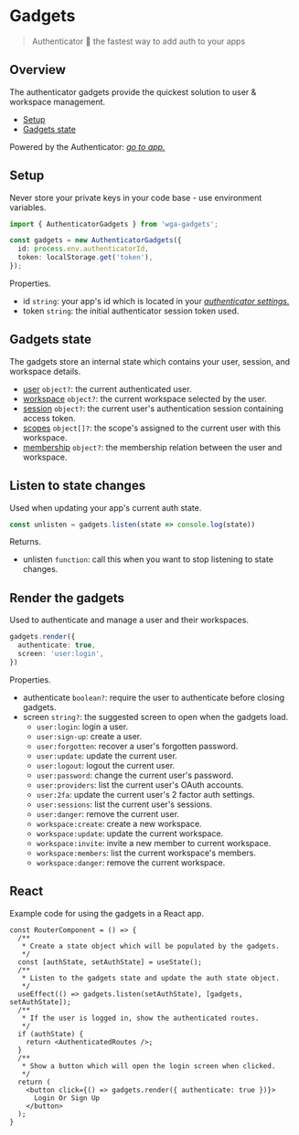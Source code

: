 # Gadgets

> Authenticator 🏇 the fastest way to add auth to your apps

## Overview

The authenticator gadgets provide the quickest solution to user & workspace management.

- [Setup](#Setup)
- [Gadgets state](#Gadgets-state)

Powered by the Authenticator: *[go to app.](https://wga.windowgadgets.io)*

## Setup

Never store your private keys in your code base - use environment variables.

```ts
import { AuthenticatorGadgets } from 'wga-gadgets';

const gadgets = new AuthenticatorGadgets({
  id: process.env.authenticatorId,
  token: localStorage.get('token'),
});
```

Properties.

- id `string`: your app's id which is located in your *[authenticator settings.](https://wga.windowgadgets.io)*
- token `string`: the initial authenticator session token used.

## Gadgets state

The gadgets store an internal state which contains your user, session, and workspace details.

- [user]() `object?`: the current authenticated user.
- [workspace]() `object?`: the current workspace selected by the user.
- [session]() `object?`: the current user's authentication session containing access token.
- [scopes]() `object[]?`: the scope's assigned to the current user with this workspace.
- [membership]() `object?`: the membership relation between the user and workspace.

## Listen to state changes

Used when updating your app's current auth state.

```ts
const unlisten = gadgets.listen(state => console.log(state))
```

Returns.

- unlisten `function`: call this when you want to stop listening to state changes.

## Render the gadgets

Used to authenticate and manage a user and their workspaces.

```ts
gadgets.render({
  authenticate: true,
  screen: 'user:login',
})
```

Properties.

- authenticate `boolean?`: require the user to authenticate before closing gadgets.
- screen `string?`: the suggested screen to open when the gadgets load.
  - `user:login`: login a user.
  - `user:sign-up`: create a user.
  - `user:forgotten`: recover a user's forgotten password.
  - `user:update`: update the current user.
  - `user:logout`: logout the current user.
  - `user:password`: change the current user's password.
  - `user:providers`: list the current user's OAuth accounts.
  - `user:2fa`: update the current user's 2 factor auth settings.
  - `user:sessions`: list the current user's sessions.
  - `user:danger`: remove the current user.
  - `workspace:create`: create a new workspace.
  - `workspace:update`: update the current workspace.
  - `workspace:invite`: invite a new member to current workspace.
  - `workspace:members`: list the current workspace's members.
  - `workspace:danger`: remove the current workspace.

## React

Example code for using the gadgets in a React app.

```tsx
const RouterComponent = () => {
  /**
   * Create a state object which will be populated by the gadgets.  
   */
  const [authState, setAuthState] = useState();
  /**
   * Listen to the gadgets state and update the auth state object.
   */
  useEffect(() => gadgets.listen(setAuthState), [gadgets, setAuthState]);
  /**
   * If the user is logged in, show the authenticated routes.
   */
  if (authState) {
    return <AuthenticatedRoutes />;
  }
  /**
   * Show a button which will open the login screen when clicked.
   */
  return (
    <button click={() => gadgets.render({ authenticate: true })}>
      Login Or Sign Up
    </button>
  );
}
```
